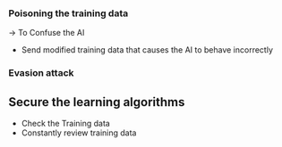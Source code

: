 
### Poisoning the training data 
-> To Confuse the AI
* Send modified training data that causes the AI to behave incorrectly


### Evasion attack



## Secure the learning algorithms
* Check the Training data
* Constantly review training data